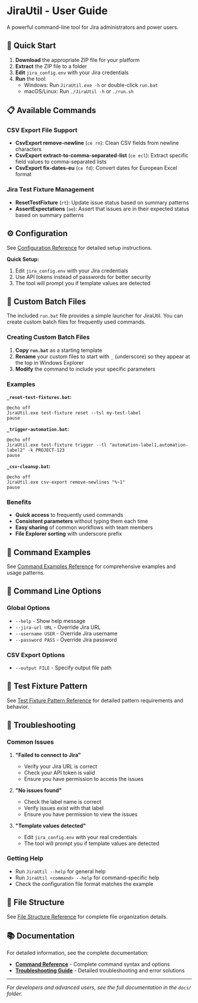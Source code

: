# JiraUtil - User Guide

A powerful command-line tool for Jira administrators and power users.

## 🚀 Quick Start

1. **Download** the appropriate ZIP file for your platform
2. **Extract** the ZIP file to a folder
3. **Edit** `jira_config.env` with your Jira credentials
4. **Run** the tool:
   - Windows: Run `JiraUtil.exe -h` or double-click `run.bat`
   - macOS/Linux: Run `./JiraUtil -h` or `./run.sh`

## 📋 Available Commands

### CSV Export File Support

- **CsvExport remove-newline** (`ce rn`): Clean CSV fields from newline characters
- **CsvExport extract-to-comma-separated-list** (`ce ecl`): Extract specific field values to comma-separated lists
- **CsvExport fix-dates-eu** (`ce fd`): Convert dates for European Excel format

### Jira Test Fixture Management

- **ResetTestFixture** (`rt`): Update issue status based on summary patterns
- **AssertExpectations** (`ae`): Assert that issues are in their expected status based on summary patterns

## ⚙️ Configuration

See [Configuration Reference](shared/configuration.md) for detailed setup instructions.

**Quick Setup:**

1. Edit `jira_config.env` with your Jira credentials
2. Use API tokens instead of passwords for better security
3. The tool will prompt you if template values are detected

## 🔧 Custom Batch Files

The included `run.bat` file provides a simple launcher for JiraUtil. You can create custom batch files for frequently used commands.

### Creating Custom Batch Files

1. **Copy `run.bat`** as a starting template
2. **Rename** your custom files to start with `_` (underscore) so they appear at the top in Windows Explorer
3. **Modify** the command to include your specific parameters

### Examples

**`_reset-test-fixtures.bat`:**
```batch
@echo off
JiraUtil.exe test-fixture reset --tsl my-test-label
pause
```

**`_trigger-automation.bat`:**
```batch
@echo off
JiraUtil.exe test-fixture trigger --tl "automation-label1,automation-label2" -k PROJECT-123
pause
```

**`_csv-cleanup.bat`:**
```batch
@echo off
JiraUtil.exe csv-export remove-newlines "%~1"
pause
```

### Benefits

- **Quick access** to frequently used commands
- **Consistent parameters** without typing them each time
- **Easy sharing** of common workflows with team members
- **File Explorer sorting** with underscore prefix

## 📖 Command Examples

See [Command Examples Reference](shared/command-examples.md) for comprehensive examples and usage patterns.

## 🔧 Command Line Options

### Global Options

- `--help` - Show help message
- `--jira-url URL` - Override Jira URL
- `--username USER` - Override Jira username
- `--password PASS` - Override Jira password

### CSV Export Options

- `--output FILE` - Specify output file path

## 🎯 Test Fixture Pattern

See [Test Fixture Pattern Reference](shared/test-fixture-pattern.md) for detailed pattern requirements and behavior.

## 🚨 Troubleshooting

### Common Issues

1. **"Failed to connect to Jira"**
   - Verify your Jira URL is correct
   - Check your API token is valid
   - Ensure you have permission to access the issues

2. **"No issues found"**
   - Check the label name is correct
   - Verify issues exist with that label
   - Ensure you have permission to view the issues

3. **"Template values detected"**
   - Edit `jira_config.env` with your real credentials
   - The tool will prompt you if template values are detected

### Getting Help

- Run `JiraUtil --help` for general help
- Run `JiraUtil <command> --help` for command-specific help
- Check the configuration file format matches the example

## 📁 File Structure

See [File Structure Reference](shared/file-structure.md) for complete file organization details.

## 📚 Documentation

For detailed information, see the complete documentation:

- **[Command Reference](command-reference.md)** - Complete command syntax and options
- **[Troubleshooting Guide](troubleshooting.md)** - Detailed troubleshooting and error solutions

---

*For developers and advanced users, see the full documentation in the `docs/` folder.*
